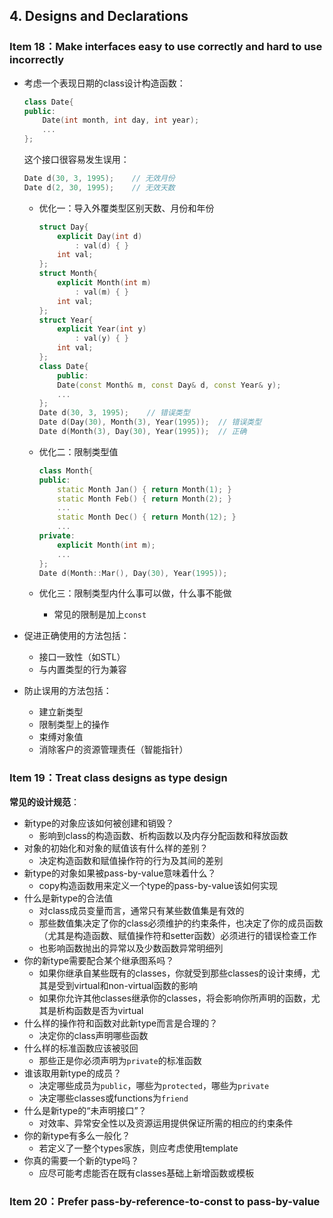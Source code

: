 ## 4. Designs and Declarations

### Item 18：Make interfaces easy to use correctly and hard to use incorrectly

* 考虑一个表现日期的class设计构造函数：

	```c++
	class Date{
	public:
	    Date(int month, int day, int year);
	    ...
	};
	```

	这个接口很容易发生误用：

	```c++
	Date d(30, 3, 1995);	// 无效月份
	Date d(2, 30, 1995);	// 无效天数
	```

	* 优化一：导入外覆类型区别天数、月份和年份

		```c++
		struct Day{
			explicit Day(int d)
		        : val(d) { }
		    int val;
		};
		struct Month{
		    explicit Month(int m)
		        : val(m) { }
		    int val;
		};
		struct Year{
		    explicit Year(int y)
		        : val(y) { }
		    int val;
		};
		class Date{
		    public:
		    Date(const Month& m, const Day& d, const Year& y);
		    ...
		};
		Date d(30, 3, 1995);	// 错误类型
		Date d(Day(30), Month(3), Year(1995));	// 错误类型
		Date d(Month(3), Day(30), Year(1995));	// 正确
		```

	* 优化二：限制类型值

		```c++
		class Month{
		public:
		    static Month Jan() { return Month(1); }
		    static Month Feb() { return Month(2); }
		    ...
		    static Month Dec() { return Month(12); }
		    ...
		private:
		    explicit Month(int m);
		    ...
		};
		Date d(Month::Mar(), Day(30), Year(1995));
		```

	* 优化三：限制类型内什么事可以做，什么事不能做

		* 常见的限制是加上`const`

* 促进正确使用的方法包括：
	* 接口一致性（如STL）
	* 与内置类型的行为兼容
* 防止误用的方法包括：
	* 建立新类型
	* 限制类型上的操作
	* 束缚对象值
	* 消除客户的资源管理责任（智能指针）

### Item 19：Treat class designs as type design

**常见的设计规范**：

* 新type的对象应该如何被创建和销毁？
	* 影响到class的构造函数、析构函数以及内存分配函数和释放函数
* 对象的初始化和对象的赋值该有什么样的差别？
	* 决定构造函数和赋值操作符的行为及其间的差别
* 新type的对象如果被pass-by-value意味着什么？
	* copy构造函数用来定义一个type的pass-by-value该如何实现
* 什么是新type的合法值
	* 对class成员变量而言，通常只有某些数值集是有效的
	* 那些数值集决定了你的class必须维护的约束条件，也决定了你的成员函数（尤其是构造函数、赋值操作符和setter函数）必须进行的错误检查工作
	* 也影响函数抛出的异常以及少数函数异常明细列
* 你的新type需要配合某个继承图系吗？
	* 如果你继承自某些既有的classes，你就受到那些classes的设计束缚，尤其是受到virtual和non-virtual函数的影响
	* 如果你允许其他classes继承你的classes，将会影响你所声明的函数，尤其是析构函数是否为virtual
* 什么样的操作符和函数对此新type而言是合理的？
	* 决定你的class声明哪些函数
* 什么样的标准函数应该被驳回
	* 那些正是你必须声明为`private`的标准函数
* 谁该取用新type的成员？
	* 决定哪些成员为`public`，哪些为`protected`，哪些为`private`
	* 决定哪些classes或functions为`friend`
* 什么是新type的“未声明接口”？
	* 对效率、异常安全性以及资源运用提供保证所需的相应的约束条件
* 你的新type有多么一般化？
	* 若定义了一整个types家族，则应考虑使用template
* 你真的需要一个新的type吗？
	* 应尽可能考虑能否在既有classes基础上新增函数或模板

### Item 20：Prefer pass-by-reference-to-const to pass-by-value